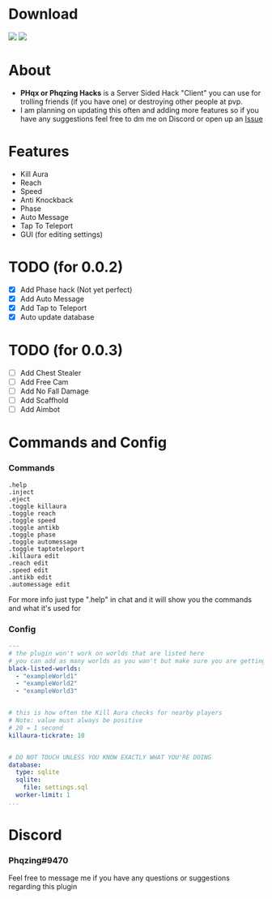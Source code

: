 # Download 
[![](https://poggit.pmmp.io/shield.dl/PHqx-Client)](https://poggit.pmmp.io/p/PHqx-Client)
<a href="https://poggit.pmmp.io/p/PHqx-Client"><img src="https://poggit.pmmp.io/shield.dl/PHqx-Client"></a>
# About
- **PHqx or Phqzing Hacks** is a Server Sided Hack "Client" you can use for trolling friends (if you have one) or destroying other people at pvp.
- I am planning on updating this often and adding more features so if you have any suggestions feel free to dm me on Discord or open up an [Issue](https://github.com/Phqzing/PHqx/issues)

# Features
- Kill Aura
- Reach
- Speed
- Anti Knockback
- Phase
- Auto Message
- Tap To Teleport
- GUI (for editing settings)
# TODO (for 0.0.2)
- [x] Add Phase hack (Not yet perfect)
- [x] Add Auto Message
- [x] Add Tap to Teleport
- [x] Auto update database
# TODO (for 0.0.3)
- [ ] Add Chest Stealer
- [ ] Add Free Cam
- [ ] Add No Fall Damage
- [ ] Add Scaffhold
- [ ] Add Aimbot
# Commands and Config
### Commands
```
.help
.inject
.eject
.toggle killaura
.toggle reach
.toggle speed
.toggle antikb
.toggle phase
.toggle automessage
.toggle taptoteleport
.killaura edit
.reach edit
.speed edit
.antikb edit
.automessage edit
```
For more info just type ".help" in chat and it will show you the commands and what it's used for

### Config
```yml
---
# the plugin won't work on worlds that are listed here
# you can add as many worlds as you wan't but make sure you are getting the folder name of the world
black-listed-worlds:
  - "exampleWorld1"
  - "exampleWorld2"
  - "exampleWorld3"


# this is how often the Kill Aura checks for nearby players
# Note: value must always be positive
# 20 = 1 second
killaura-tickrate: 10


# DO NOT TOUCH UNLESS YOU KNOW EXACTLY WHAT YOU'RE DOING
database:
  type: sqlite
  sqlite:
    file: settings.sql
  worker-limit: 1
...
```

# Discord
### Phqzing#9470
Feel free to message me if you have any questions or suggestions regarding this plugin
